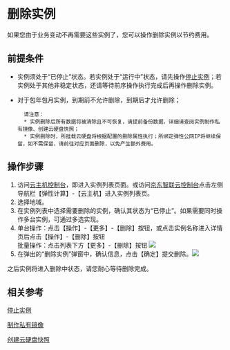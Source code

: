 # 删除实例

如果您由于业务变动不再需要这些实例了，您可以操作删除实例以节约费用。

## 前提条件

* 实例须处于“已停止”状态。若实例处于“运行中”状态，请先操作[停止实例](Stop-Instance.md)；若实例处于其他非稳定状态，还请等待前序操作执行完成后再操作删除实例。
* 对于包年包月实例，到期前不允许删除，到期后才允许删除；
	
		请注意：
		* 实例删除后所有数据将被清除且不可恢复，请提前备份数据，详细请查阅实例制作私有镜像、创建云硬盘快照；
		* 实例删除时，所挂载云硬盘将根据配置的删除属性执行；所绑定弹性公网IP将继续保留，如不需保留，请前往对应页面删除，以免产生额外费用。

## 操作步骤
1. 访问[云主机控制台](https://cns-console.jdcloud.com/host/compute/list)，即进入实例列表页面。或访问[京东智联云控制台](https://console.jdcloud.com)点击左侧导航栏【弹性计算】-【云主机】进入实例列表页。
2. 选择地域。
3. 在实例列表中选择需要删除的实例，确认其状态为“已停止”。如果需要同时操作多台实例，可通过多选实现。
4. 单台操作：点击【操作】-【更多】-【删除】按钮，或点击实例名称进入详情页后点击【操作】-【删除】按钮
<br>批量操作：点击列表下方【更多】-【删除】按钮
![](../../../../../image/vm/deleteinstance1.png)
5. 在弹出的“删除实例”弹窗中，确认信息，点击【确定】提交删除。![](../../../../../image/vm/deleteinstance2.png)

之后实例将进入删除中状态，请您耐心等待删除完成。

## 相关参考

[停止实例](Stop-Instance.md)

[制作私有镜像](http://docs.jdcloud.com/cn/virtual-machines/create-private-image)

[创建云硬盘快照](http://docs.jdcloud.com/cn/cloud-disk-service/create-clouddisk-snapshot)
